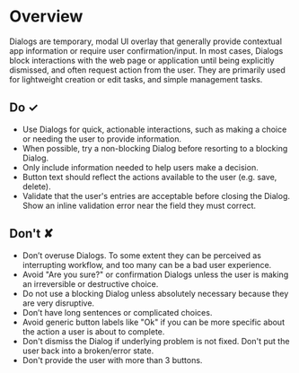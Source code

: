 # Overview
Dialogs are temporary, modal UI overlay that generally provide contextual app information or require user confirmation&#x2F;input. In most cases, Dialogs block interactions with the web page or application until being explicitly dismissed, and often request action from the user. They are primarily used for lightweight creation or edit tasks, and simple management tasks.


## Do &#10003;
- Use Dialogs for quick, actionable interactions, such as making a choice or needing the user to provide information.
- When possible, try a non-blocking Dialog before resorting to a blocking Dialog.
- Only include information needed to help users make a decision.
- Button text should reflect the actions available to the user (e.g. save, delete).
- Validate that the user&#39;s entries are acceptable before closing the Dialog. Show an inline validation error near the field they must correct.

## Don't &#10008;
- Don’t overuse Dialogs. To some extent they can be perceived as interrupting workflow, and too many can be a bad user experience.
- Avoid &quot;Are you sure?&quot; or confirmation Dialogs unless the user is making an irreversible or destructive choice.
- Do not use a blocking Dialog unless absolutely necessary because they are very disruptive.
- Don’t have long sentences or complicated choices.
- Avoid generic button labels like &quot;Ok&quot; if you can be more specific about the action a user is about to complete.
- Don&#39;t dismiss the Dialog if underlying problem is not fixed. Don&#39;t put the user back into a broken&#x2F;error state.
- Don&#39;t provide the user with more than 3 buttons.